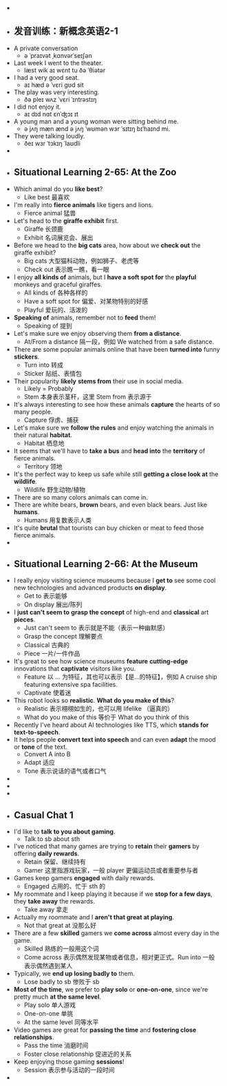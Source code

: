 -
- ## 发音训练：新概念英语2-1
- A private conversation
	- ə ˈpraɪvət ˌkɑnvərˈseɪʃən
- Last week I went to the theater.
	- læst wik aɪ wɛnt tu ðə ˈθiətər
- I had a very good seat.
	- aɪ hæd ə ˈvɛri ɡʊd sit
- The play was very interesting.
	- ðə pleɪ wʌz ˈvɛri ˈɪntrəstɪŋ
- I did not enjoy it.
	- aɪ dɪd nɑt ɛnˈʤɔɪ ɪt
- A young man and a young woman were sitting behind me.
	- ə jʌŋ mæn ænd ə jʌŋ ˈwʊmən wɜr ˈsɪtɪŋ bɪˈhaɪnd mi.
- They were talking loudly.
	- ðeɪ wɜr ˈtɔkɪŋ ˈlaʊdli
-
- ## Situational Learning 2-65: At the Zoo
- Which animal do you **like best**?
	- Like best 最喜欢
- I'm really into **fierce animals** like tigers and lions.
	- Fierce animal 猛兽
- Let's head to the **giraffe exhibit** first.
	- Giraffe 长颈鹿
	- Exhibit 名词展览会、展出
- Before we head to the **big cats** area, how about we **check out** the giraffe exhibit?
	- Big cats 大型猫科动物，例如狮子、老虎等
	- Check out 表示瞧一瞧，看一眼
- I enjoy **all kinds of** animals, but I **have a soft spot for** the **playful** monkeys and graceful giraffes.
	- All kinds of 各种各样的
	- Have a soft spot for 偏爱、对某物特别的好感
	- Playful 爱玩的、活泼的
- **Speaking of** animals, remember not to **feed** them!
	- Speaking of 提到
- Let's make sure we enjoy observing them **from a distance**.
	- At/From a distance 隔一段，例如 We watched from a safe distance.
- There are some popular animals online that have been **turned into** funny **stickers**.
	- Turn into 转成
	- Sticker 贴纸、表情包
- Their popularity **likely** **stems from** their use in social media.
	- Likely = Probably
	- Stem 本身表示茎秆，这里 Stem from 表示源于
- It's always interesting to see how these animals **capture** the hearts of so many people.
	- Capture 俘虏、捕获
- Let's make sure we **follow the rules** and enjoy watching the animals in their natural **habitat**.
	- Habitat 栖息地
- It seems that we'll have to **take a bus** and **head into** the **territory** of fierce animals.
	- Territory 领地
- It's the perfect way to keep us safe while still **getting a close look at** the **wildlife**.
	- Wildlife 野生动物/植物
- There are so many colors animals can come in.
- There are white bears, **brown** bears, and even black bears. Just like **humans**.
	- Humans 用复数表示人类
- It's quite **brutal** that tourists can buy chicken or meat to feed those fierce animals.
-
- ## Situational Learning 2-66: At the Museum
- I really enjoy visiting science museums because I **get to** see some cool new technologies and advanced products **on display**.
	- Get to 表示能够
	- On display 展出/陈列
- I **just can't seem to** **grasp the concept** of high-end and **classical** art **pieces**.
	- Just can't seem to 表示就是不能（表示一种幽默感）
	- Grasp the concept 理解要点
	- Classical 古典的
	- Piece 一片/一件作品
- It's great to see how science museums **feature** **cutting-edge** innovations that **captivate** visitors like you.
	- Feature 以 ... 为特征，其也可以表示【是...的特征】，例如 A cruise ship featuring extensive spa facilities.
	- Captivate 使着迷
- This robot looks so **realistic**. **What do you make of this**?
	- Realistic 表示栩栩如生的，也可以用 lifelike （逼真的）
	- What do you make of this 等价于 What do you think of this
- Recently I've heard about AI technologies like TTS, which **stands for text-to-speech**.
- It helps people **convert text into speech** and can even **adapt** the mood or **tone** of the text.
	- Convert A into B
	- Adapt 适应
	- Tone 表示说话的语气或者口气
-
-
-
- ## Casual Chat 1
- I'd like to **talk to you about gaming**.
	- Talk to sb about sth
- I've noticed that many games are trying to **retain** their **gamers** by offering **daily rewards**.
	- Retain 保留、继续持有
	- Gamer 这里指游戏玩家，一般 player 更偏运动员或者重要参与者
- Games keep gamers **engaged** with daily rewards.
	- Engaged 占用的、忙于 sth 的
- My roommate and I keep playing it because if we **stop for a few days**, they **take away** the rewards.
	- Take away 拿走
- Actually my roommate and I **aren't that great at playing**.
	- Not that great at 没那么好
- There are a few **skilled** gamers we **come across** almost every day in the game.
	- Skilled 熟练的一般用这个词
	- Come across 表示偶然发现某物或者信息，相对更正式。Run into 一般表示偶然遇到某人
- Typically, we **end up losing badly to** them.
	- Lose badly to sb 惨败于 sb
- **Most of the time**, we prefer to **play solo** or **one-on-one**, since we're pretty much **at the same level**.
	- Play solo 单人游戏
	- One-on-one 单挑
	- At the same level 同等水平
- Video games are great for **passing the time** and **fostering close relationships**.
	- Pass the time 消磨时间
	- Foster close relationship 促进近的关系
- Keep enjoying those gaming **sessions**!
	- Session 表示参与活动的一段时间
-